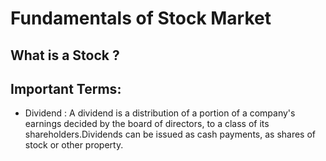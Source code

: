 # Fundamentals of Stock Market  

## What is a Stock ?  

## Important Terms:  
* Dividend : A dividend is a distribution of a portion of a company's earnings decided by the board of directors, to a class of its shareholders.Dividends can be issued as cash payments, as shares of stock or other property.  

